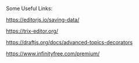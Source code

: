 Some Useful Links:

https://editorjs.io/saving-data/

https://trix-editor.org/

https://draftjs.org/docs/advanced-topics-decorators

https://www.infinityfree.com/premium/

